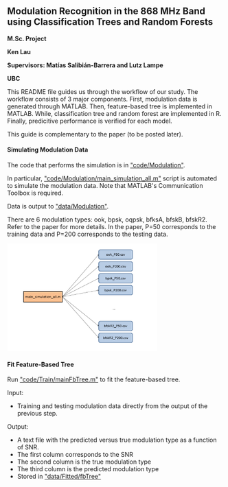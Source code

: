 ## Modulation Recognition in the 868 MHz Band using Classification Trees and Random Forests

**M.Sc. Project**

**Ken Lau**

**Supervisors: Matías Salibián-Barrera and Lutz Lampe**

**UBC**

This README file guides us through the workflow of our study. The workflow consists of 3 major components. First, modulation data is generated through MATLAB. Then, feature-based tree is implemented in MATLAB. While, classification tree and random forest are implemented in R. Finally, predicitive performance is verified for each model.

This guide is complementary to the paper (to be posted later). 

#### Simulating Modulation Data
The code that performs the simulation is in ["code/Modulation"](https://github.com/kenlau177/MSC_Project/tree/master/code/Modulation).

In particular, ["code/Modulation/main_simulation_all.m"](https://github.com/kenlau177/MSC_Project/blob/master/code/Modulation/main_simulation_all.m) script is automated to simulate the modulation data. Note that MATLAB's Communication Toolbox is required.

Data is output to ["data/Modulation"](https://github.com/kenlau177/MSC_Project/tree/master/data/Modulation). 

There are 6 modulation types: ook, bpsk, oqpsk, bfksA, bfskB, bfskR2. Refer to the paper for more details. In the paper, P=50 corresponds to the training data and P=200 corresponds to the testing data.

<img src="visualizations/flow-simulating-mods.png" width="350" height="250">

#### Fit Feature-Based Tree
Run ["code/Train/mainFbTree.m"](https://github.com/kenlau177/MSC_Project/blob/master/code/Train/mainFbTree.m) to fit the feature-based tree.

Input: 
- Training and testing modulation data directly from the output of the previous step.

Output: 
- A text file with the predicted versus true modulation type as a function of SNR.
- The first column corresponds to the SNR
- The second column is the true modulation type
- The third column is the predicted modulation type
- Stored in ["data/Fitted/fbTree"]("https://github.com/kenlau177/MSC_Project/blob/master/data/Fitted/fbTree")






